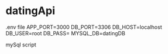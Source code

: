 # datingApi

.env file
APP_PORT=3000
DB_PORT=3306
DB_HOST=localhost
DB_USER=root
DB_PASS= 
MYSQL_DB=datingDB

mySql script
